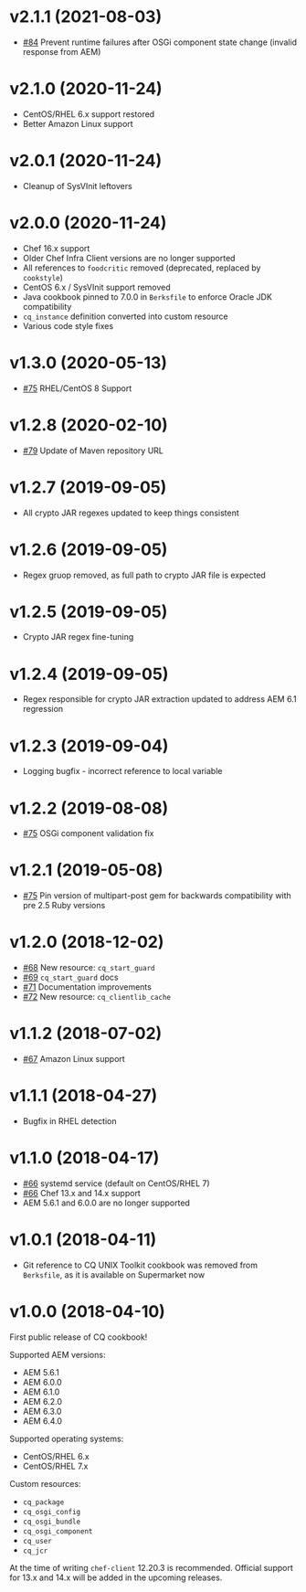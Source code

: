 # v2.1.1 (2021-08-03)

* [#84](https://github.com/jwadolowski/cookbook-cq/pull/84) Prevent runtime failures after OSGi component state change (invalid response from AEM)

# v2.1.0 (2020-11-24)

* CentOS/RHEL 6.x support restored
* Better Amazon Linux support

# v2.0.1 (2020-11-24)

* Cleanup of SysVInit leftovers

# v2.0.0 (2020-11-24)

* Chef 16.x support
* Older Chef Infra Client versions are no longer supported
* All references to `foodcritic` removed (deprecated, replaced by `cookstyle`)
* CentOS 6.x / SysVInit support removed
* Java cookbook pinned to 7.0.0 in `Berksfile` to enforce Oracle JDK compatibility
* `cq_instance` definition converted into custom resource
* Various code style fixes

# v1.3.0 (2020-05-13)

* [#75](https://github.com/jwadolowski/cookbook-cq/pull/78) RHEL/CentOS 8 Support

# v1.2.8 (2020-02-10)

* [#79](https://github.com/jwadolowski/cookbook-cq/pull/79) Update of Maven repository URL

# v1.2.7 (2019-09-05)

* All crypto JAR regexes updated to keep things consistent

# v1.2.6 (2019-09-05)

* Regex gruop removed, as full path to crypto JAR file is expected

# v1.2.5 (2019-09-05)

* Crypto JAR regex fine-tuning

# v1.2.4 (2019-09-05)

* Regex responsible for crypto JAR extraction updated to address AEM 6.1 regression

# v1.2.3 (2019-09-04)

* Logging bugfix - incorrect reference to local variable

# v1.2.2 (2019-08-08)

* [#75](https://github.com/jwadolowski/cookbook-cq/pull/76) OSGi component validation fix

# v1.2.1 (2019-05-08)

* [#75](https://github.com/jwadolowski/cookbook-cq/pull/75) Pin version of multipart-post gem for backwards
  compatibility with pre 2.5 Ruby versions

# v1.2.0 (2018-12-02)

* [#68](https://github.com/jwadolowski/cookbook-cq/pull/68) New resource: `cq_start_guard`
* [#69](https://github.com/jwadolowski/cookbook-cq/pull/69) `cq_start_guard` docs
* [#71](https://github.com/jwadolowski/cookbook-cq/pull/71) Documentation improvements
* [#72](https://github.com/jwadolowski/cookbook-cq/pull/72) New resource: `cq_clientlib_cache`

# v1.1.2 (2018-07-02)

* [#67](https://github.com/jwadolowski/cookbook-cq/pull/67) Amazon Linux support

# v1.1.1 (2018-04-27)

* Bugfix in RHEL detection

# v1.1.0 (2018-04-17)

* [#66](https://github.com/jwadolowski/cookbook-cq/pull/66) systemd service (default on CentOS/RHEL 7)
* [#66](https://github.com/jwadolowski/cookbook-cq/pull/66) Chef 13.x and 14.x support
* AEM 5.6.1 and 6.0.0 are no longer supported

# v1.0.1 (2018-04-11)

* Git reference to CQ UNIX Toolkit cookbook was removed from `Berksfile`, as it
  is available on Supermarket now

# v1.0.0 (2018-04-10)

First public release of CQ cookbook!

Supported AEM versions:

* AEM 5.6.1
* AEM 6.0.0
* AEM 6.1.0
* AEM 6.2.0
* AEM 6.3.0
* AEM 6.4.0

Supported operating systems:

* CentOS/RHEL 6.x
* CentOS/RHEL 7.x

Custom resources:

* `cq_package`
* `cq_osgi_config`
* `cq_osgi_bundle`
* `cq_osgi_component`
* `cq_user`
* `cq_jcr`

At the time of writing `chef-client` 12.20.3 is recommended. Official support
for 13.x and 14.x will be added in the upcoming releases.
